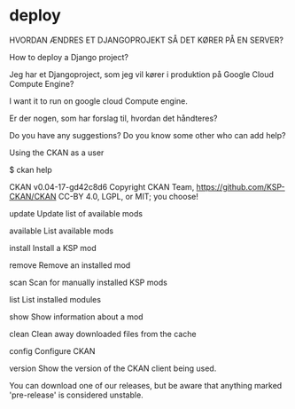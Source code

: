 # deploy
HVORDAN ÆNDRES ET DJANGOPROJEKT SÅ DET KØRER PÅ EN SERVER?

How to deploy a Django project?

Jeg har et Djangoproject, som jeg vil kører i produktion på Google Cloud Compute Engine?

I want it to run on google cloud Compute engine.

Er der nogen, som har forslag til, hvordan det håndteres?

Do you have any suggestions? Do you know some other who can add help?


Using the CKAN as a user

$ ckan help

CKAN v0.04-17-gd42c8d6
Copyright CKAN Team, https://github.com/KSP-CKAN/CKAN
CC-BY 4.0, LGPL, or MIT; you choose!

  update       Update list of available mods

  available    List available mods

  install      Install a KSP mod

  remove       Remove an installed mod

  scan         Scan for manually installed KSP mods

  list         List installed modules

  show         Show information about a mod

  clean        Clean away downloaded files from the cache

  config       Configure CKAN

  version      Show the version of the CKAN client being used.

You can download one of our releases, but be aware that anything marked 'pre-release' is considered unstable.
